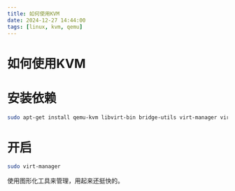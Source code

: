 ```yaml
---
title: 如何使用KVM
date: 2024-12-27 14:44:00
tags: [linux, kvm, qemu]
---
```


# 如何使用KVM

# 安装依赖

```bash
sudo apt-get install qemu-kvm libvirt-bin bridge-utils virt-manager virtinst virt-viewer
```

# 开启

```bash
sudo virt-manager
```

使用图形化工具来管理，用起来还挺快的。